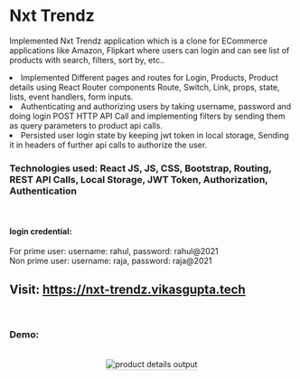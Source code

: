 
# Nxt Trendz

Implemented Nxt Trendz application which is a clone for ECommerce applications like Amazon, Flipkart where
users can login and can see list of products with search, filters, sort by, etc..
<li>Implemented Different pages and routes for Login, Products, Product details using React Router
components Route, Switch, Link, props, state, lists, event handlers, form inputs.</li>
<li>Authenticating and authorizing users by taking username, password and doing login POST HTTP API
Call and implementing filters by sending them as query parameters to product api calls.</li>
<li>Persisted user login state by keeping jwt token in local storage, Sending it in headers of further api calls
to authorize the user.</li>
<h3>Technologies used: React JS, JS, CSS, Bootstrap, Routing, REST API Calls, Local Storage, JWT Token,
Authorization, Authentication</h3>
<br/>
<h4>login credential:</h4>
For prime user:
username: rahul,
password: rahul@2021
<br/>
Non prime user: 
username: raja,
password: raja@2021

## Visit: https://nxt-trendz.vikasgupta.tech
<br/>

### Demo:

<br/>
<div style="text-align: center;">
    <img src="https://assets.ccbp.in/frontend/content/react-js/nxt-trendz-product-details-output-v0.gif" alt="product details output" style="max-width:70%;box-shadow:0 2.8px 2.2px rgba(0, 0, 0, 0.12)">
</div>
<br/>

